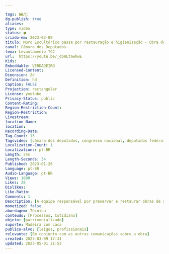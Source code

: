 ```yaml
---

tags: 🖼️/🎥️
dg-publish: true
aliases: 
type: video
status: 🍀 
criado-em: 2023-03-09
titulo: Muro Escultórico passa por restauração e higienização - Obra de Athos Bulcão - 26/01/23
canal: Câmara dos Deputados
tema: Levantamento TCC 
url:  https://youtu.be/_db9LtawhwE
Kids: 
Embeddable: VERDADEIRO
Licensed-Content: 
Dimension: 2d
Definition: hd
Caption: FALSE
Projection: rectangular
License: youtube
Privacy-Status: public
Content-Rating: 
Region-Restriction-Count: 
Region-Restriction: 
Livestream: 
location-Name: 
location: 
Recording-Date: 
Tag-Count: 13
Tagsvideo: [câmara dos deputados, congresso nacional, deputados federais, camara federal, restauração e higienização, restauradores, preservação do acervo histórico, cultura, patrimônio histórico e cultural, museu da câmara, Muro Escultórico, Athos Bulcão, oscar niemeyer]
Localization-Count: 1
Localizations: pt-BR
Length: 34s
Length-Seconds: 34
Published: 2023-01-26
Language: pt-BR
Audio-Language: pt-BR
Views: 1080
Likes: 28
Dislikes: 
Like-Ratio: 
Comments: 1
Description: [A equipe responsável por preservar e restaurar obras de arte na Câmara dos Deputados está empenhada no processo de restauração e higienização do Muro escultórico (madeira laqueada, 250 x 1035 x 40 cm), criado em 1976 pelo artista Athos Bulcão. A escultura, que faz parte do acervo do Museu da Câmara dos Deputados, foi uma das obras danificadas nos incidentes do último dia 8 de janeiro em Brasília.<br><br>Após a ampliação do Edifício Principal da Câmara, no início da década de 70, Oscar Niemeyer elaborou um projeto de decoração do Salão Verde e Salão Nobre, incluindo obras de arte e mobiliário, para atender à proposta de delimitar os espaços e valorizar os ambientes do Salão Verde. O “Muro escultórico” de Athos Bulcão foi elaborado especificamente para este fim, ele separa o Salão Verde da Galeria dos Presidentes da Câmara dos Deputados.]
monetized: false
abordagem: Técnica
conteudo: [Processos, Cotidiano]
objeto: [patrimonializado]
suporte: Madeira com Laca
publico-alvo: [leigos, profissionais]
relevante: [Em conjunto com as outras comunicações sobre a obra]
created: 2023-03-09 17:31
updated: 2023-05-01 21:53
---
```


